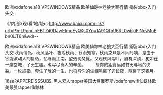 欧洲vodafone a18
VPSWINDOWS精品
欧美仙踪林老狼大豆行情
撕裂bbox入门头交


《/内/部/观/看/地/址👉http://www.baidu.com/link?url=PImL9pnrcnEBTZd0DJwE1moEyQXs0YpuTA91QfbU6RL0wbkiFlNcvMuEbn0iJT6n&wd》--

欧洲vodafone a18
VPSWINDOWS精品
欧美仙踪林老狼大豆行情
撕裂bbox入门头交
秋雨情殇、秋风落叶、夜聆秋雨、秋雨知寒。秋雨之以是不同凡响，是由于它能激动人的情结，忆春雨江南，望残荷焚夏。又观秋风落叶，眉梢深锁，犹如在一座空城，了无生趣。也写尽离人的辛酸。
　　想你的距离远如苍天与地的决裂。一枚戒指，套住了我的一生，也将与你的尘缘隔离了这长夜，隔离了这残月。





18seRAPPERDISSSUBS_黑人双人rapper美国大豆俄罗斯vodafonewifi仙踪林欧美最强rapper仙踪林
